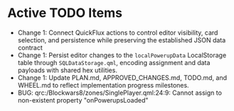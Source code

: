 # Active TODO Items
- Change 1: Connect QuickFlux actions to control editor visibility, card selection, and persistence while preserving the established JSON data contract
- Change 1: Persist editor changes to the `localPowerupData` LocalStorage table through `SQLDataStorage.qml`, encoding assignment and data payloads with shared hex utilities.
- Change 1: Update PLAN.md, APPROVED_CHANGES.md, TODO.md, and WHEEL.md to reflect implementation progress milestones.
- BUG: qrc:/Blockwars8/zones/SinglePlayer.qml:24:9: Cannot assign to non-existent property "onPowerupsLoaded"
